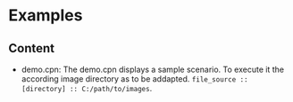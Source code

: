 # Examples

## Content

- demo.cpn: The demo.cpn displays a sample scenario. To execute it the
  according image directory as to be addapted. `file_source :: [directory] :: C:/path/to/images`.
